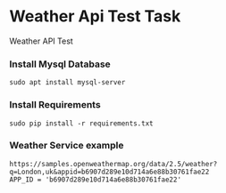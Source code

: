 # Weather Api Test Task
Weather API Test

### Install Mysql Database
```
sudo apt install mysql-server
```

### Install Requirements
```
sudo pip install -r requirements.txt
```

### Weather Service example
```
https://samples.openweathermap.org/data/2.5/weather?q=London,uk&appid=b6907d289e10d714a6e88b30761fae22
APP_ID = 'b6907d289e10d714a6e88b30761fae22'
```

